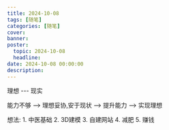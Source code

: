 ```yaml
---
title: 2024-10-08
tags: [随笔]
categories: [随笔]
cover: 
banner: 
poster:
  topic: 2024-10-08
  headline: 
date: 2024-10-08 00:00:00
description:
---
```

理想  ---  现实

能力不够  -->  理想妥协,安于现状  -->  提升能力   -->  实现理想

想法: 1. 中医基础  2. 3D建模  3. 自建网站  4. 减肥  5. 赚钱

